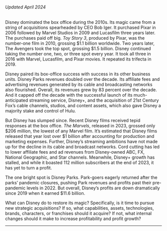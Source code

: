 ###### Updated April 2024

Disney dominated the box office during the 2010s. Its magic came from a string of acquisitions spearheaded by CEO Bob Iger. It purchased Pixar in 2006 followed by Marvel Studios in 2009 and Lucasfilm three years later. The purchases paid off big. _Toy Story 3_, produced by Pixar, was the number-one film in 2010, grossing $1.1 billion worldwide. Two years later, The Avengers took the top spot, grossing $1.5 billion. Disney continued taking the number one, two, or three spot every year. It took all three in 2016 with Marvel, Lucasfilm, and Pixar movies. It repeated its trifecta in 2019. 

Disney paired its box-office success with success in its other business units. Disney Parks revenues doubled over the decade. Its affiliate fees and advertising revenues generated by its cable and broadcasting networks also flourished. Overall, its revenues grew by 83 percent over the decade. And it capped off the decade with the successful launch of its much-anticipated streaming service, Disney+, and the acquisition of 21st Century Fox’s cable channels, studios, and content assets, which also gave Disney a majority stake and control of Hulu.

But Disney has slumped since. Recent Disney films received tepid responses at the box office. _The Marvels_, released in 2023, grossed only $206 million, the lowest of any Marvel film. It’s estimated that Disney films released that year lost over $1 billion after accounting for production and marketing expenses. 
Further, Disney’s streaming ambitions have not made up for the decline in its cable and broadcast networks. Cord cutting has led to lower affiliate fees and ad revenues from Disney-owned ABC, FX, National Geographic, and Star channels. Meanwhile, Disney+ growth has stalled, and while it boasted 112 million subscribers at the end of 2023, it has yet to turn a profit. 

The one bright spot is Disney Parks. Park-goers eagerly returned after the parks’ pandemic closures, pushing Park revenues and profits past their pre-pandemic levels in 2022. But overall, Disney’s profits are down dramatically since 2019 when it earned $11.6 billion. 

What can Disney do to restore its magic? Specifically, is it time to pursue new strategic acquisitions? If so, what capabilities, assets, technologies, brands, characters, or franchises should it acquire? If not, what internal changes should it make to increase profitability and profit growth?

---